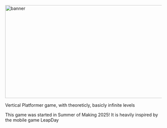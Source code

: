 <img width="700" height="300" alt="banner" src="https://github.com/user-attachments/assets/346dd88c-2189-490a-8182-08417c885e8c" />

Vertical Platformer game, with theoreticly, basicly infinite levels​

This game was started in Summer of Making 2025!
It is heavily inspired by the mobile game LeapDay

